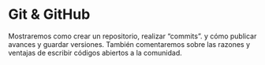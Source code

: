 # Git & GitHub 

Mostraremos como crear un repositorio, realizar “commits”. y cómo publicar avances y guardar versiones. También comentaremos sobre las razones y ventajas de escribir códigos abiertos a la comunidad.
